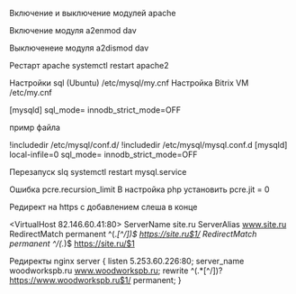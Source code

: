 Включение и выключение модулей apache

Включение модуля
a2enmod dav

Выключенеие модуля
a2dismod dav

Рестарт apache
systemctl restart apache2

Настройки sql (Ubuntu)
/etc/mysql/my.cnf
Настройка Bitrix VM
/etc/my.cnf

[mysqld]
sql_mode=
innodb_strict_mode=OFF

примр файла

!includedir /etc/mysql/conf.d/
!includedir /etc/mysql/mysql.conf.d
[mysqld]
local-infile=0
sql_mode=
innodb_strict_mode=OFF



Перезапуск slq
systemctl restart mysql.service

Ошибка pcre.recursion_limit
В настройка php установить
pcre.jit = 0

Редирект на https
с добавлением слеша в конце

<VirtualHost 82.146.60.41:80>
	ServerName site.ru
	ServerAlias www.site.ru
	RedirectMatch permanent ^(.*[^\/])$ https://site.ru$1/
	RedirectMatch permanent ^/(.*)$ https://site.ru/$1
</VirtualHost>

Редиректы nginx
server {
	listen 5.253.60.226:80;
	server_name woodworkspb.ru www.woodworkspb.ru;
	rewrite ^(.*[^\/])? https://www.woodworkspb.ru$1/ permanent;
}
